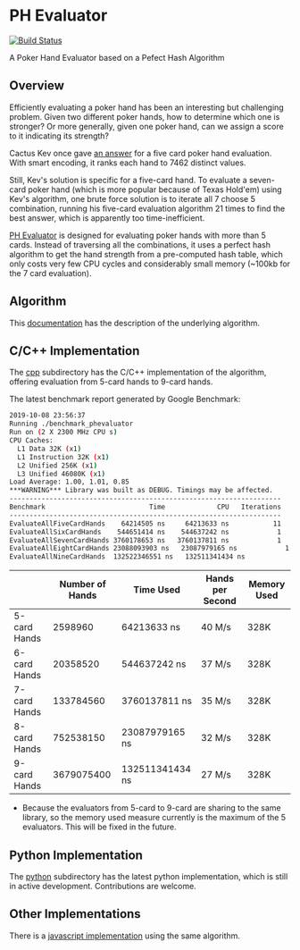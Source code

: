 # PH Evaluator

[![Build Status](https://travis-ci.com/HenryRLee/PokerHandEvaluator.svg?branch=master)](https://travis-ci.com/HenryRLee/PokerHandEvaluator)

A Poker Hand Evaluator based on a Pefect Hash Algorithm

## Overview

Efficiently evaluating a poker hand has been an interesting but challenging
problem. Given two different poker hands, how to determine which one is
stronger? Or more generally, given one poker hand, can we assign a score to
it indicating its strength?

Cactus Kev once gave [an answer](http://suffe.cool/poker/evaluator.html) for
a five card poker hand evaluation. With smart encoding, it ranks each hand
to 7462 distinct values.

Still, Kev's solution is specific for a five-card hand. To evaluate a
seven-card poker hand (which is more popular because of Texas Hold'em) using
Kev's algorithm, one brute force solution is to iterate all 7 choose 5
combination, running his five-card evaluation algorithm 21 times to find the
best answer, which is apparently too time-inefficient.

[PH Evaluator](https://github.com/HenryRLee/PokerHandEvaluator) is designed
for evaluating poker hands with more than 5 cards. Instead of traversing all
the combinations, it uses a perfect hash algorithm to get the hand strength
from a pre-computed hash table, which only costs very few CPU cycles and
considerably small memory (~100kb for the 7 card evaluation).

## Algorithm

This [documentation](Documentation/Algorithm.md) has the description of the
underlying algorithm.

## C/C++ Implementation

The [cpp](cpp) subdirectory has the C/C++ implementation of the algorithm,
offering evaluation from 5-card hands to 9-card hands.

The latest benchmark report generated by Google Benchmark:

```bash
2019-10-08 23:56:37
Running ./benchmark_phevaluator
Run on (2 X 2300 MHz CPU s)
CPU Caches:
  L1 Data 32K (x1)
  L1 Instruction 32K (x1)
  L2 Unified 256K (x1)
  L3 Unified 46080K (x1)
Load Average: 1.00, 1.01, 0.85
***WARNING*** Library was built as DEBUG. Timings may be affected.
--------------------------------------------------------------------
Benchmark                          Time             CPU   Iterations
--------------------------------------------------------------------
EvaluateAllFiveCardHands    64214505 ns     64213633 ns           11
EvaluateAllSixCardHands    544651414 ns    544637242 ns            1
EvaluateAllSevenCardHands 3760178653 ns   3760137811 ns            1
EvaluateAllEightCardHands 23088093903 ns   23087979165 ns            1
EvaluateAllNineCardHands  132522346551 ns   132511341434 ns            1
```

|   | Number of Hands | Time Used | Hands per Second | Memory Used |
|---|---|---|---|---|
| 5-card Hands | 2598960 | 64213633 ns | 40 M/s | 328K |
| 6-card Hands | 20358520 | 544637242 ns | 37 M/s | 328K |
| 7-card Hands | 133784560 | 3760137811 ns | 35 M/s | 328K |
| 8-card Hands | 752538150 | 23087979165 ns | 32 M/s | 328K |
| 9-card Hands | 3679075400 | 132511341434 ns | 27 M/s | 328K |

* Because the evaluators from 5-card to 9-card are sharing to the same library,
  so the memory used measure currently is the maximum of the 5 evaluators.
  This will be fixed in the future.

## Python Implementation

The [python](python) subdirectory has the latest python implementation, which is
still in active development. Contributions are welcome.

## Other Implementations

There is a [javascript implementation](https://github.com/thlorenz/phe) using
the same algorithm.


